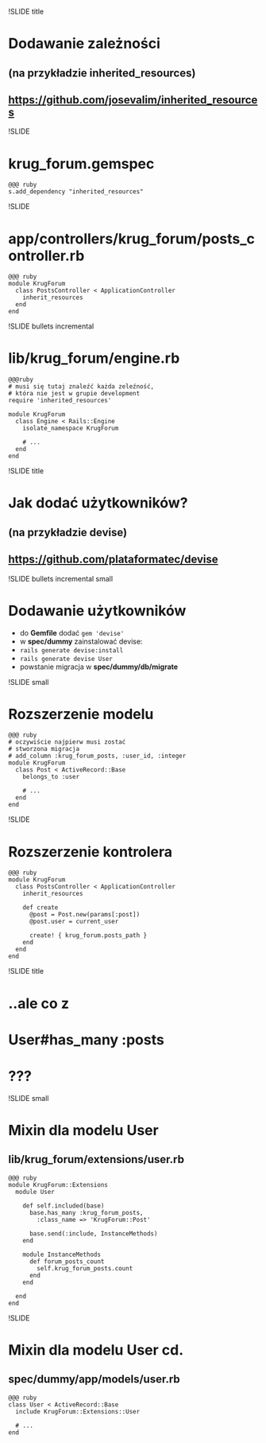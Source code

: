 !SLIDE title
# Dodawanie zależności #
## (na przykładzie inherited_resources) ##
## https://github.com/josevalim/inherited_resources ##

!SLIDE
# krug_forum.gemspec #

    @@@ ruby
    s.add_dependency "inherited_resources"

!SLIDE
# app/controllers/krug\_forum/posts\_controller.rb #

    @@@ ruby
    module KrugForum
      class PostsController < ApplicationController
        inherit_resources
      end
    end

!SLIDE bullets incremental
# lib/krug_forum/engine.rb #

    @@@ruby
    # musi się tutaj znaleźć każda zeleźność,
    # która nie jest w grupie development
    require 'inherited_resources'

    module KrugForum
      class Engine < Rails::Engine
        isolate_namespace KrugForum

        # ...
      end
    end

!SLIDE title
# Jak dodać użytkowników? #
##  (na przykładzie devise) ##
## https://github.com/plataformatec/devise ##

!SLIDE bullets incremental small
# Dodawanie użytkowników #

* do __Gemfile__ dodać `gem 'devise'`
* w __spec/dummy__ zainstalować devise:
* `rails generate devise:install`
* `rails generate devise User`
* powstanie migracja w __spec/dummy/db/migrate__

!SLIDE small
# Rozszerzenie modelu #

    @@@ ruby
    # oczywiście najpierw musi zostać
    # stworzona migracja
    # add_column :krug_forum_posts, :user_id, :integer
    module KrugForum
      class Post < ActiveRecord::Base
        belongs_to :user

        # ...
      end
    end

!SLIDE
# Rozszerzenie kontrolera #

    @@@ ruby
    module KrugForum
      class PostsController < ApplicationController
        inherit_resources

        def create
          @post = Post.new(params[:post])
          @post.user = current_user

          create! { krug_forum.posts_path }
        end
      end
    end

!SLIDE title
# ..ale co z #
# User#has_many :posts #
# ??? #

!SLIDE small
# Mixin dla modelu User #

## lib/krug\_forum/extensions/user.rb

    @@@ ruby
    module KrugForum::Extensions
      module User

        def self.included(base)
          base.has_many :krug_forum_posts, 
            :class_name => 'KrugForum::Post'

          base.send(:include, InstanceMethods)
        end

        module InstanceMethods
          def forum_posts_count
            self.krug_forum_posts.count
          end
        end

      end
    end

!SLIDE
# Mixin dla modelu User cd. #

## spec/dummy/app/models/user.rb

    @@@ ruby
    class User < ActiveRecord::Base
      include KrugForum::Extensions::User

      # ...
    end


